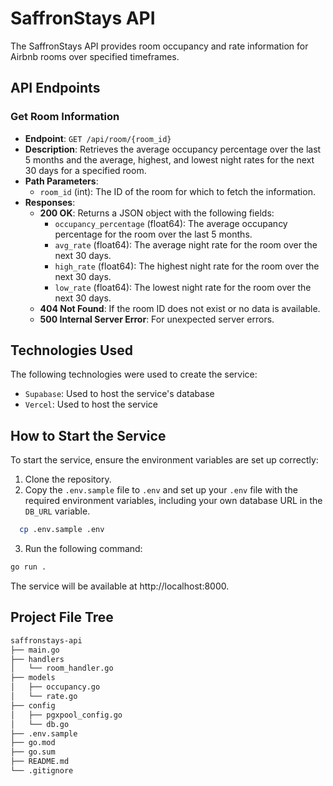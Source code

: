 # SaffronStays API

The SaffronStays API provides room occupancy and rate information for Airbnb rooms over specified timeframes.

## API Endpoints

### Get Room Information

- **Endpoint**: `GET /api/room/{room_id}`
- **Description**: Retrieves the average occupancy percentage over the last 5 months and the average, highest, and lowest night rates for the next 30 days for a specified room.
- **Path Parameters**:
  - `room_id` (int): The ID of the room for which to fetch the information.
- **Responses**:
  - **200 OK**: Returns a JSON object with the following fields:
    - `occupancy_percentage` (float64): The average occupancy percentage for the room over the last 5 months.
    - `avg_rate` (float64): The average night rate for the room over the next 30 days.
    - `high_rate` (float64): The highest night rate for the room over the next 30 days.
    - `low_rate` (float64): The lowest night rate for the room over the next 30 days.
  - **404 Not Found**: If the room ID does not exist or no data is available.
  - **500 Internal Server Error**: For unexpected server errors.

## Technologies Used

The following technologies were used to create the service:

- `Supabase`: Used to host the service's database
- `Vercel`: Used to host the service

## How to Start the Service

To start the service, ensure the environment variables are set up correctly:

1. Clone the repository.
2. Copy the `.env.sample` file to `.env` and set up your `.env` file with the required environment variables, including your own database URL in the `DB_URL` variable.

  ```bash
    cp .env.sample .env
  ```

3. Run the following command:

  ```bash
  go run .
  ```

The service will be available at http://localhost:8000.

## Project File Tree
```bash
saffronstays-api
├── main.go
├── handlers
│   └── room_handler.go
├── models
│   ├── occupancy.go
│   └── rate.go
├── config
│   ├── pgxpool_config.go
│   └── db.go
├── .env.sample
├── go.mod
├── go.sum
├── README.md
└── .gitignore
```
